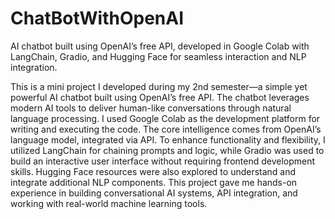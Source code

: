 # ChatBotWithOpenAI
AI chatbot built using OpenAI’s free API, developed in Google Colab with LangChain, Gradio, and Hugging Face for seamless interaction and NLP integration.

This is a mini project I developed during my 2nd semester—a simple yet powerful AI chatbot built using OpenAI’s free API. The chatbot leverages modern AI tools to deliver human-like conversations through natural language processing. I used Google Colab as the development platform for writing and executing the code. The core intelligence comes from OpenAI’s language model, integrated via API. To enhance functionality and flexibility, I utilized LangChain for chaining prompts and logic, while Gradio was used to build an interactive user interface without requiring frontend development skills. Hugging Face resources were also explored to understand and integrate additional NLP components. This project gave me hands-on experience in building conversational AI systems, API integration, and working with real-world machine learning tools.
